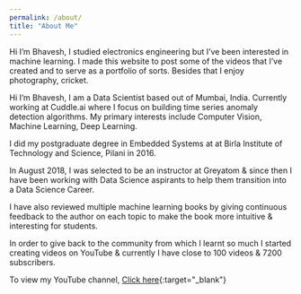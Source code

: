 ```yaml
---
permalink: /about/
title: "About Me"
---
```


Hi I’m Bhavesh, I studied electronics engineering but I’ve been interested in machine learning. I made this website to post some of the videos that I’ve created and to serve as a portfolio of sorts. Besides that I enjoy photography, cricket.

Hi I’m Bhavesh, I am a Data Scientist based out of Mumbai, India. Currently working at Cuddle.ai where I focus on building time series anomaly detection algorithms. My primary interests include Computer Vision, Machine Learning, Deep Learning.

I did my postgraduate degree in Embedded Systems at at Birla Institute of Technology and Science, Pilani in 2016.

In August 2018, I was selected to be an instructor at Greyatom & since then I have been working with Data Science aspirants to help them transition into a Data Science Career. 

I have also reviewed multiple machine learning books by giving continuous feedback to the author on each topic to make the book more intuitive & interesting for students. 

In order to give back to the community from which I learnt so much I started creating videos on YouTube & currently I have close to 100 videos & 7200 subscribers.

To view my YouTube channel, [Click here](https://youtube.com/BhaveshBhatt8791){:target="_blank"}